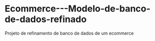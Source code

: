 # Ecommerce---Modelo-de-banco-de-dados-refinado
Projeto de refinamento de banco de dados de um ecommerce
